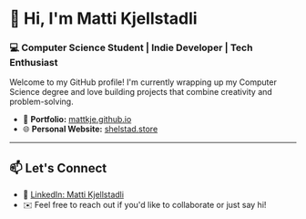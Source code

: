 # 👋 Hi, I'm Matti Kjellstadli  
### 💻 Computer Science Student | Indie Developer | Tech Enthusiast  

Welcome to my GitHub profile! I'm currently wrapping up my Computer Science degree and love building projects that combine creativity and problem-solving.

- 💼 **Portfolio:** [mattkje.github.io](https://mattkje.github.io)  
- 🌐 **Personal Website:** [shelstad.store](https://shelstad.store/)

---

## 📫 Let's Connect  
- 💼 [LinkedIn: Matti Kjellstadli](https://www.linkedin.com/in/matti-kjellstadli-39a0a028a/)  
- ✉️ Feel free to reach out if you'd like to collaborate or just say hi!
